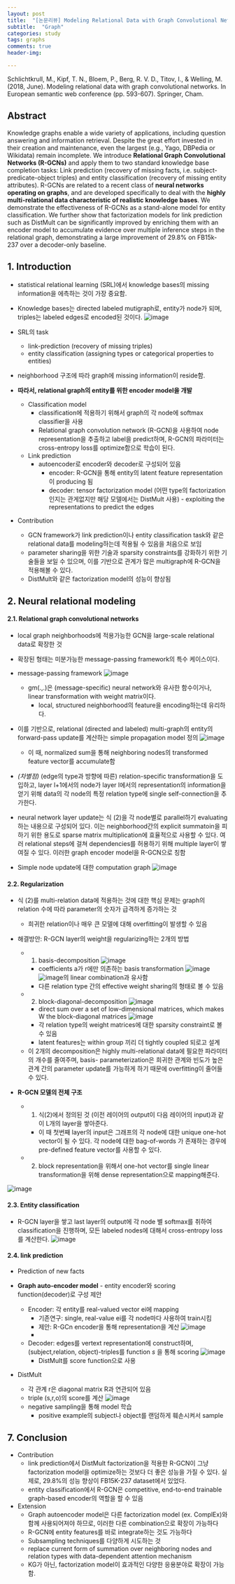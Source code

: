 ```yaml
---
layout: post
title:  "[논문리뷰] Modeling Relational Data with Graph Convolutional Networks "
subtitle:  "Graph"
categories: study
tags: graphs
comments: true
header-img:

---
```


Schlichtkrull, M., Kipf, T. N., Bloem, P., Berg, R. V. D., Titov, I., & Welling, M. (2018, June). Modeling relational data with graph convolutional networks. In European semantic web conference (pp. 593-607). Springer, Cham.

## Abstract
Knowledge graphs enable a wide variety of applications, including question answering and information retrieval. Despite the great effort invested in their creation and maintenance, even the largest (e.g., Yago, DBPedia or Wikidata) remain incomplete. We introduce **Relational Graph Convolutional Networks (R-GCNs)** and apply them to two standard knowledge base completion tasks: Link prediction (recovery of missing facts, i.e. subject-predicate-object triples) and entity classification (recovery of missing entity attributes). R-GCNs are related to a recent class of **neural networks operating on graphs**, and are developed specifically to deal with the **highly multi-relational data characteristic of realistic knowledge bases**. We demonstrate the effectiveness of R-GCNs as a stand-alone model for entity classification. We further show that factorization models for link prediction such as DistMult can be significantly improved by enriching them with an encoder model to accumulate evidence over multiple inference steps in the relational graph, demonstrating a large improvement of 29.8% on FB15k-237 over a decoder-only baseline.

## 1. Introduction 
* statistical relational learning (SRL)에서 knowledge bases의 missing information을 에측하는 것이 가장 중요함. 
* Knowledge bases는 directed labeled mutigraph로, entity가 node가 되며, triples는 labeled edges로 encoded된 것이다. 
  ![image](https://user-images.githubusercontent.com/60350933/153741077-fe34a0fb-af73-44f8-adfc-2fb001e30dd6.png)

* SRL의 task
  * link-prediction (recovery of missing triples) 
  * entity classification (assigning types or categorical properties to entities)
* neighborhood 구조에 따라 graph에 missing information이 reside함. 
* **따라서, relational graph의 entity를 위한 encoder model을 개발** 
  * Classification model 
    * classification에 적용하기 위해서 graph의 각 node에 softmax classifier을 사용
    * Relational graph convolution network (R-GCN)을 사용하여 node representation을 추출하고 label을 predict하며, R-GCN의 파라미터는 cross-entropy loss를 optimize함으로 학습이 된다. 
  * Link prediction
    * autoencoder로 encoder와 decoder로 구성되어 있음
      * encoder: R-GCN을 통해 entity의 latent feature representation이 producing 됨
      * decoder: tensor factorization model (어떤 type의 factorization인지는 관게없지만 해당 모델에서는 DistMult 사용) - exploiting the representations to predict the edges 

* Contribution
  * GCN framework가 link prediction이나 entity classification task와 같은 relational data를 modeling하는데 적용될 수 있음을 처음으로 보임
  * parameter sharing을 위한 기술과 sparsity constraints를 강화하기 위한 기술들을 보일 수 있으며, 이를 기반으로 관계가 많은 multigraph에 R-GCN을 적용해볼 수 있다. 
  *  DistMult와 같은 factorization model의 성능이 향상됨

## 2. Neural relational modeling
#### 2.1. Relational graph convolutional networks
* local graph neighborhoods에 적용가능한 GCN을 large-scale relational data로 확장한 것
* 확장된 형태는 미분가능한 message-passing framework의 특수 케이스이다. 
* message-passing framework
  ![image](https://user-images.githubusercontent.com/60350933/153755832-d30d6289-bb8d-4c2c-9c04-40e946d78608.png)
  * gm(.,.)은 (message-specific) neural network와 유사한 함수이거나, linear transformation with weight matrix이다. 
    * local, structured neighborhood의 feature을 encoding하는데 유리하다. 
*  이를 기반으로, relational (directed and labeled) multi-graph의 entity의 forward-pass update를 계산하는 simple propagation model 정의
    ![image](https://user-images.githubusercontent.com/60350933/153756032-caace330-6490-46c5-ac52-ffb3e07dbf5f.png)
   * 이 때, normalized sum을 통해 neighboring nodes의 transformed feature vector를 accumulate함
  *  *(차별점)*  (edge의 type과 방향에 따른) relation-specific transformation을 도입하고, layer l+1에서의 node가 layer l에서의 representation의 information을 얻기 위해 data의 각 node의 특정 relation type에 single self-connection을 추가한다. 

* neural network layer update는 식 (2)을 각 node별로 parallel하기 evaluating하는 내용으로 구성되어 있다. 이는 neighborhood간의 explicit summatoin을 피하기 위한 용도로 sparse matrix multiplication에 효율적으로 사용할 수 있다. 여러 relational steps에 걸쳐 dependencies를 허용하기 위해 multiple layer이 쌓여질 수 있다. 이러한 graph encoder model을 R-GCN으로 칭함
* Simple node update에 대한 computation graph
  ![image](https://user-images.githubusercontent.com/60350933/153758520-42250d63-cb79-45c5-974e-007bdf594864.png)

#### 2.2. Regularization
* 식 (2)를 multi-relation data에 적용하는 것에 대한 핵심 문제는 graph의 relation 수에 따라 parameter의 숫자가 급격하게 증가하는 것
  * 희귀한 relation이나 매우 큰 모델에 대해 overfitting이 발생할 수 있음

* 해결방안: R-GCN layer의 weight을 regularizing하는 2개의 방법
  * 1) basis-decomposition
    ![image](https://user-images.githubusercontent.com/60350933/153758655-c5f3ffca-f6ad-4949-ac3b-53303ef76a67.png)
    * coefficients a가 r에만 의존하는 basis transformation ![image](https://user-images.githubusercontent.com/60350933/153758698-fd2cd854-58f1-429b-9dfc-ac35ae21c270.png) ![image](https://user-images.githubusercontent.com/60350933/153758708-f10239e8-25e4-4a89-85cb-a035900e5e2b.png)의 linear combination과 유사함
    * 다른 relation type 간의 effective weight sharing의 형태로 볼 수 있음
  * 2) block-diagonal-decomposition 
    ![image](https://user-images.githubusercontent.com/60350933/153758791-34ba4870-43b5-4ed2-8b8b-54c1f2387751.png)
    * direct sum over a set of low-dimensional matrices, which makes W the block-diagonal matrices
      ![image](https://user-images.githubusercontent.com/60350933/153758829-1a8563f1-a02c-4afc-9734-10895967dfb2.png)
    * 각 relation type의 weight matrices에 대한 sparsity constraint로 볼 수 있음
    * latent features는 within group 끼리 더 tightly coupled 되로고 설계
  * 이 2개의 decomposition은 highly multi-relational data에 필요한 파라미터의 개수를 줄여주며, basis- parameterization은 희귀한 관계와 빈도가 높은 관계 간의 parameter update를 가능하게 하기 때문에 overfitting이 줄어들 수 있다. 

* **R-GCN 모델의 전체 구조**
  * 1) 식(2)에서 정의된 것 (이전 레이어의 output이 다음 레이어의 input)과 같이 L개의 layer을 쌓아준다. 
    * 이 때 첫번째 layer의 input은 그래프의 각 node에 대한 unique one-hot vector이 될 수 있다. 각 node에 대한 bag-of-words 가 존재하는 경우에 pre-defined feature vector를 사용할 수 있다. 
  * 2) block representation을 위해서 one-hot vector를 single linear transformation을 위해 dense representation으로 mapping해준다. 

![image](https://user-images.githubusercontent.com/60350933/153760319-0d18e8c5-0547-4d38-8f36-ca74045bf095.png)

#### 2.3. Entity classification
* R-GCN layer을 쌓고 last layer의 output에 각 node 별 softmax를 취하여 classification을 진행하며, 모든 labeled nodes에 대해서 cross-entropy loss를 계산한다. 
![image](https://user-images.githubusercontent.com/60350933/153759260-42e8785f-c098-4ffb-9e5f-a537e7559584.png)

#### 2.4. link prediction
* Prediction of new facts
* **Graph auto-encoder model** - entity encoder와 scoring function(decoder)로 구성 제안
  * Encoder: 각 entity를 real-valued vector ei에 mapping
    * 기존연구: single, real-value ei를 각 node마다 사용하여 train시킴
    * 제안: R-GCn encoder을 통해 representation을 계산
      ![image](https://user-images.githubusercontent.com/60350933/153760477-3c41d274-d8fb-4dad-b3bc-3f1a3736e08b.png)
    *  
  * Decoder: edges를 vertext representation에 construct하며, (subject,relation, object)-triples를 function *s* 을 통해 scoring
    ![image](https://user-images.githubusercontent.com/60350933/153760423-e9dc681e-8a89-4366-9196-d95f7bd19c72.png)
    * DistMult를 score function으로 사용

* DistMult
  * 각 관계 r은 diagonal matrix R과 연관되어 있음
  * triple (s,r,o)의 score를 계산
    ![image](https://user-images.githubusercontent.com/60350933/153760529-3628875d-03d5-42c4-bdc8-0bab010a95ad.png)
  * negative sampling을 통해 model 학습
    * positive example의 subject나 object를 랜덤하게 훼손시켜서 sample

## 7. Conclusion
* Contribution
  * link prediction에서 DistMult factorization을 적용한 R-GCN이 그냥 factorization model을 optimize하는 것보다 더 좋은 성능을 가질 수 있다. 실제로, 29.8%의 성능 향상이 FB15K-237 dataset에서 있었다. 
  * entity classification에서 R-GCN은 competitive, end-to-end trainable graph-based encoder의 역할을 할 수 있음
* Extension
  * Graph autoencoder model은 다른 factorization model (ex. ComplEx)와 함께 사용되어져야 하므로, 이러한 다른 combination으로 확장이 가능하다
  * R-GCN에 entity features를 바로 integrate하는 것도 가능하다
  * Subsampling techniques를 다양하게 시도하는 것
  * replace current form of summation over neighboring nodes and relation types with data-dependent attention mechanism
  * KG가 아닌, factorization model이 효과적인 다양한 응용분야로 확장이 가능함.  


